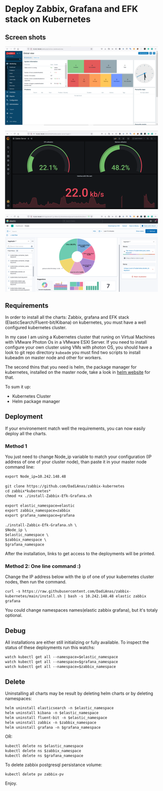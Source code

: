 # Deploy Zabbix, Grafana and EFK stack on Kubernetes

## Screen shots

![zabbix](https://github.com/DadiAnas/zabbix-kubernetes/raw/main/images/zabbix.png)

![grafana](https://github.com/DadiAnas/zabbix-kubernetes/raw/main/images/grafana.png)

![kibana](https://github.com/DadiAnas/zabbix-kubernetes/raw/main/images/kibana.png)

## Requirements

In order to install all the charts: Zabbix, grafana and EFK stack (ElasticSearch/Fluent-bit/Kibana) on kubernetes, you must have a well configured kubernetes cluster.

In my case I am using a Kubernetes cluster that runing on Virtual Machines with VMware Photon Os in a VMware ESXI Server. If you need to install configure your own cluster using VMs with photon OS, you should have a look to git repo directory `kubeadm` you must find two scripts to install kubeadm on master node and other for workers.

The second thins that you need is helm, the package manager for kubernetes, installed on the master node, take a look in [helm website](https://helm.sh/docs/intro/install/) for that.

To sum it up:

- Kubernetes Cluster
- Helm package manager

## Deployment

If your environement match well the requirements, you can now easily deploy all the charts.

### Method 1

You just need to change Node_ip variable to match your configuration (IP address of one of your cluster node), than paste it in your master node command line:

    export Node_ip=10.242.148.48

    git clone https://github.com/DadiAnas/zabbix-kubernetes
    cd zabbix*kubernetes*
    chmod +x ./install-Zabbix-Efk-Grafana.sh

    export elastic_namespace=elastic
    export zabbix_namespace=zabbix
    export grafana_namespace=grafana

    ./install-Zabbix-Efk-Grafana.sh \
    $Node_ip \
    $elastic_namespace \
    $zabbix_namespace \
    $grafana_namespace

After the installation, links to get access to the deployments will be printed.

### Method 2: One line command :)

Change the IP address below with the ip of one of your kubernetes cluster nodes, then run the command.

    curl -s https://raw.githubusercontent.com/DadiAnas/zabbix-kubernetes/main/install.sh | bash -s 10.242.148.48 elastic zabbix grafana

You could change namespaces names(elastic zabbix grafana), but it's totaly optional.

## Debug

All installations are either still initializing or fully available. To inspect the status of these deployments run this watchs:

    watch kubectl get all --namespace=$elastic_namespace
    watch kubectl get all --namespace=$grafana_namespace
    watch kubectl get all --namespace=$zabbix_namespace

## Delete

Uninstalling all charts may be result by deleting helm charts or by deleting namespaces:

    helm uninstall elasticsearch -n $elastic_namespace
    helm uninstall kibana -n $elastic_namespace
    helm uninstall fluent-bit -n $elastic_namespace
    helm uninstall zabbix -n $zabbix_namespace
    helm uninstall grafana -n $grafana_namespace

OR:

    kubectl delete ns $elastic_namespace
    kubectl delete ns $zabbix_namespace
    kubectl delete ns $grafana_namespace

To delete zabbix postgresql persistance volume:

    kubectl delete pv zabbix-pv

Enjoy.
